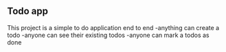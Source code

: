 ## Todo app

This project is a simple to do application end to end
-anything can create a todo
-anyone can see their existing todos
-anyone can mark a todos as done
